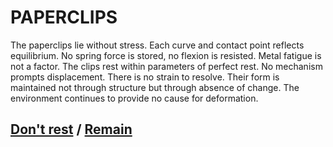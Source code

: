 # PAPERCLIPS

The paperclips lie without stress. Each curve and contact point reflects equilibrium. No spring force is stored, no flexion is resisted. Metal fatigue is not a factor. The clips rest within parameters of perfect rest. No mechanism prompts displacement. There is no strain to resolve. Their form is maintained not through structure but through absence of change. The environment continues to provide no cause for deformation.

## [Don't rest](page-3602750b16f62c1c) / [Remain](page-008f1a0b2ac36442)
